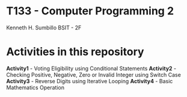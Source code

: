 # T133 - Computer Programming 2
Kenneth H. Sumbillo BSIT - 2F

# Activities in this repository
**Activity1** - Voting Eligibility using Conditional Statements
**Activity2** - Checking Positive, Negative, Zero or Invalid Integer using Switch Case
**Activity3** - Reverse Digits using Iterative Looping
**Activity4** - Basic Mathematics Operation
